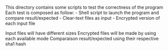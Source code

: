 This directory contains some scripts to test the correctness of the program
Each test is composed as follow:
    - Shell script to launch the program and compare result/expected
    - Clear-text files as input
    - Encrypted version of each input file

Input files will have different sizes
Encrypted files will be made by using each available mode
Comparaison result/expected using their respective sha1 hash